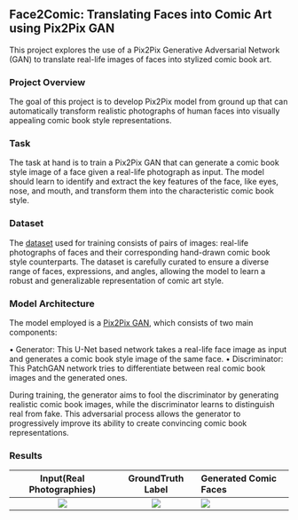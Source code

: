 ## Face2Comic: Translating Faces into Comic Art using Pix2Pix GAN

This project explores the use of a Pix2Pix Generative Adversarial Network (GAN) to translate real-life images of faces into stylized comic book art. 

### Project Overview

The goal of this project is to develop Pix2Pix model from ground up that can automatically transform realistic photographs of human faces into visually appealing comic book style representations.

### Task
The task at hand is to train a Pix2Pix GAN that can generate a comic book style image of a face given a real-life photograph as input. The model should learn to identify and extract the key features of the face, like eyes, nose, and mouth, and transform them into the characteristic comic book style.

### Dataset

The [dataset](https://www.kaggle.com/datasets/defileroff/comic-faces-paired-synthetic) used for training consists of pairs of images: real-life photographs of faces and their corresponding hand-drawn comic book style counterparts. The dataset is carefully curated to ensure a diverse range of faces, expressions, and angles, allowing the model to learn a robust and generalizable representation of comic art style.

### Model Architecture

The model employed is a [Pix2Pix GAN](https://arxiv.org/abs/1611.07004), which consists of two main components:

• Generator: This U-Net based network takes a real-life face image as input and generates a comic book style image of the same face.
• Discriminator: This PatchGAN network tries to differentiate between real comic book images and the generated ones. 

During training, the generator aims to fool the discriminator by generating realistic comic book images, while the discriminator learns to distinguish real from fake. This adversarial process allows the generator to progressively improve its ability to create convincing comic book representations. 

### Results

Input(Real Photographies)                     |  GroundTruth Label            |   Generated Comic Faces
:----------------------------------:|:-------------------------:|:----------------------------
![](https://github.com/user-attachments/assets/37f68c30-2a6c-4d48-b784-cb4f87893e99) |![](https://github.com/user-attachments/assets/5f409860-e9fd-411e-a5bd-ef9983e8c3f9) |![](https://github.com/user-attachments/assets/81b0287d-846a-4cc4-bc93-5bfae186308a)
